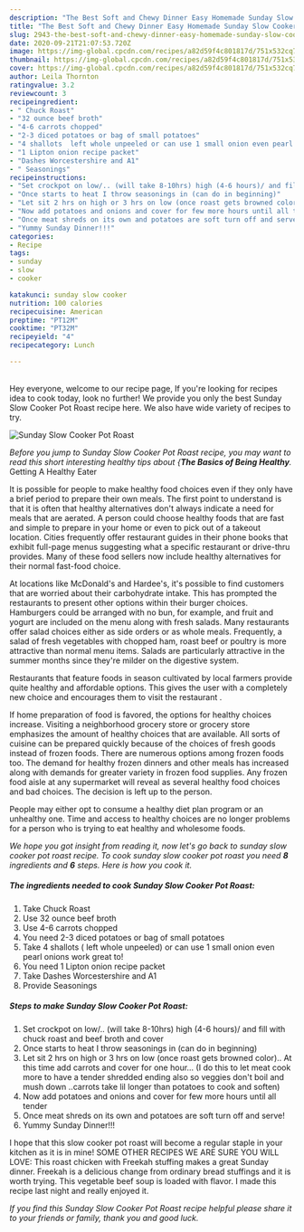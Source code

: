 ```yaml
---
description: "The Best Soft and Chewy Dinner Easy Homemade Sunday Slow Cooker Pot Roast"
title: "The Best Soft and Chewy Dinner Easy Homemade Sunday Slow Cooker Pot Roast"
slug: 2943-the-best-soft-and-chewy-dinner-easy-homemade-sunday-slow-cooker-pot-roast
date: 2020-09-21T21:07:53.720Z
image: https://img-global.cpcdn.com/recipes/a82d59f4c801817d/751x532cq70/sunday-slow-cooker-pot-roast-recipe-main-photo.jpg
thumbnail: https://img-global.cpcdn.com/recipes/a82d59f4c801817d/751x532cq70/sunday-slow-cooker-pot-roast-recipe-main-photo.jpg
cover: https://img-global.cpcdn.com/recipes/a82d59f4c801817d/751x532cq70/sunday-slow-cooker-pot-roast-recipe-main-photo.jpg
author: Leila Thornton
ratingvalue: 3.2
reviewcount: 3
recipeingredient:
- " Chuck Roast"
- "32 ounce beef broth"
- "4-6 carrots chopped"
- "2-3 diced potatoes or bag of small potatoes"
- "4 shallots  left whole unpeeled or can use 1 small onion even pearl onions work great to"
- "1 Lipton onion recipe packet"
- "Dashes Worcestershire and A1"
- " Seasonings"
recipeinstructions:
- "Set crockpot on low/.. (will take 8-10hrs) high (4-6 hours)/ and fill with chuck roast and beef broth and cover"
- "Once starts to heat I throw seasonings in (can do in beginning)"
- "Let sit 2 hrs on high or 3 hrs on low (once roast gets browned color).. At this time add carrots and cover for one hour... (I do this to let meat cook more to have a tender shredded ending also so veggies don&#39;t boil and mush down ..carrots take lil longer than potatoes to cook and soften)"
- "Now add potatoes and onions and cover for few more hours until all tender"
- "Once meat shreds on its own and potatoes are soft turn off and serve!"
- "Yummy Sunday Dinner!!!"
categories:
- Recipe
tags:
- sunday
- slow
- cooker

katakunci: sunday slow cooker 
nutrition: 100 calories
recipecuisine: American
preptime: "PT12M"
cooktime: "PT32M"
recipeyield: "4"
recipecategory: Lunch

---
```

<br>
Hey everyone, welcome to our recipe page, If you're looking for recipes idea to cook today, look no further! We provide you only the best Sunday Slow Cooker Pot Roast recipe here. We also have wide variety of recipes to try.
<br>


![Sunday Slow Cooker Pot Roast](https://img-global.cpcdn.com/recipes/a82d59f4c801817d/751x532cq70/sunday-slow-cooker-pot-roast-recipe-main-photo.jpg)

<i>Before you jump to Sunday Slow Cooker Pot Roast recipe, you may want to read this short interesting healthy tips about {<strong>The Basics of Being Healthy</strong>.</i>
Getting A Healthy Eater

It is possible for people to make healthy food choices even if they only have a brief period to prepare their own meals. The first point to understand is that it is often that healthy alternatives don't always indicate a need for meals that are aerated. A person could choose healthy foods that are fast and simple to prepare in your home or even to pick out of a takeout location. Cities frequently offer restaurant guides in their phone books that exhibit full-page menus suggesting what a specific restaurant or drive-thru provides. Many of these food sellers now include healthy alternatives for their normal fast-food choice.

At locations like McDonald's and Hardee's, it's possible to find customers that are worried about their carbohydrate intake.  This has prompted the restaurants to present other options within their burger choices. Hamburgers could be arranged with no bun, for example, and fruit and yogurt are included on the menu along with fresh salads. Many restaurants offer salad choices either as side orders or as whole meals. Frequently, a salad of fresh vegetables with chopped ham, roast beef or poultry is more attractive than normal menu items.  Salads are particularly attractive in the summer months since they're milder on the digestive system.

Restaurants that feature foods in season cultivated by local farmers provide quite healthy and affordable options.  This gives the user with a completely new choice and encourages them to visit the restaurant .

If home preparation of food is favored, the options for healthy choices increase. Visiting a neighborhood grocery store or grocery store emphasizes the amount of healthy choices that are available.  All sorts of cuisine can be prepared quickly because of the choices of fresh goods instead of frozen foods. There are numerous options among frozen foods too. The demand for healthy frozen dinners and other meals has increased along with demands for greater variety in frozen food supplies. Any frozen food aisle at any supermarket will reveal as several healthy food choices and bad choices. The decision is left up to the person.

People may either opt to consume a healthy diet plan program or an unhealthy one. Time and access to healthy choices are no longer problems for a person who is trying to eat healthy and wholesome foods.


<i>We hope you got insight from reading it, now let's go back to sunday slow cooker pot roast recipe. To cook sunday slow cooker pot roast you need <strong>8</strong> ingredients and <strong>6</strong> steps. Here is how you cook it.
</i>

##### The ingredients needed to cook Sunday Slow Cooker Pot Roast:

1. Take  Chuck Roast
1. Use 32 ounce beef broth
1. Use 4-6 carrots chopped
1. You need 2-3 diced potatoes or bag of small potatoes
1. Take 4 shallots ( left whole unpeeled) or can use 1 small onion even pearl onions work great to!
1. You need 1 Lipton onion recipe packet
1. Take Dashes Worcestershire and A1
1. Provide  Seasonings


##### Steps to make Sunday Slow Cooker Pot Roast:

1. Set crockpot on low/.. (will take 8-10hrs) high (4-6 hours)/ and fill with chuck roast and beef broth and cover
1. Once starts to heat I throw seasonings in (can do in beginning)
1. Let sit 2 hrs on high or 3 hrs on low (once roast gets browned color).. At this time add carrots and cover for one hour... (I do this to let meat cook more to have a tender shredded ending also so veggies don&#39;t boil and mush down ..carrots take lil longer than potatoes to cook and soften)
1. Now add potatoes and onions and cover for few more hours until all tender
1. Once meat shreds on its own and potatoes are soft turn off and serve!
1. Yummy Sunday Dinner!!!


I hope that this slow cooker pot roast will become a regular staple in your kitchen as it is in mine! SOME OTHER RECIPES WE ARE SURE YOU WILL LOVE: This roast chicken with Freekah stuffing makes a great Sunday dinner. Freekah is a delicious change from ordinary bread stuffings and it is worth trying. This vegetable beef soup is loaded with flavor. I made this recipe last night and really enjoyed it. 

<i>If you find this Sunday Slow Cooker Pot Roast recipe helpful please share it to your friends or family, thank you and good luck.</i>

